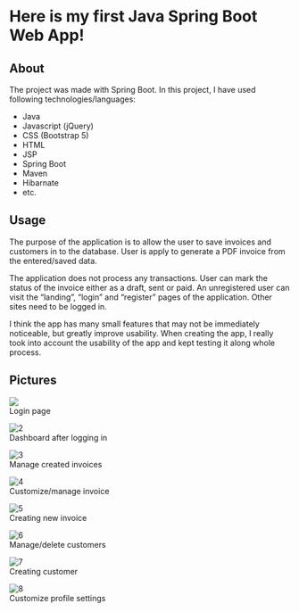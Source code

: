 # Here is my first Java Spring Boot Web App!


## About
The project was made with Spring Boot. In this project, I have used following technologies/languages: 
- Java 
- Javascript (jQuery)
- CSS (Bootstrap 5) 
- HTML 
- JSP 
- Spring Boot 
- Maven 
- Hibarnate
- etc.

## Usage
The purpose of the application is to allow the user to save invoices and customers in to the database.
User is apply to generate a PDF invoice from the entered/saved data.

The application does not process any transactions. User can mark the status of the invoice either as a draft, sent or paid. An unregistered user can visit the “landing”, “login” and “register” pages of the application. Other sites need to be logged in.

I think the app has many small features that may not be immediately noticeable, but greatly improve usability. When creating the app, I really took into account the usability of the app and kept testing it along whole process.

## Pictures
![](https://i.ibb.co/cbyLNX7/1.png)<br>
Login page

<img src="https://i.ibb.co/n357why/2.png" alt="2" border="0"><br>
Dashboard after logging in

<img src="https://i.ibb.co/z6NzT2f/3.png" alt="3" border="0"><br>
Manage created invoices

<img src="https://i.ibb.co/tpkG7pF/4.png" alt="4" border="0"><br>
Customize/manage invoice

<img src="https://i.ibb.co/TTVdtm3/5.png" alt="5" border="0"><br>
Creating new invoice

<img src="https://i.ibb.co/HD5Dg4D/6.png" alt="6" border="0"><br>
Manage/delete customers

<img src="https://i.ibb.co/4mQFWHH/7.png" alt="7" border="0"><br>
Creating customer

<img src="https://i.ibb.co/zrFgTHQ/8.png" alt="8" border="0"><br>
Customize profile settings
